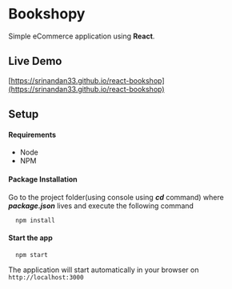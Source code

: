 # Bookshopy

Simple eCommerce application using **React**.

## Live Demo
[https://srinandan33.github.io/react-bookshop](https://srinandan33.github.io/react-bookshop)

## Setup

#### Requirements
 * Node
 * NPM
#### Package Installation
Go to the project folder(using console using ***cd*** command) where ***package.json*** lives and execute the following command
```
  npm install
```

#### Start the app
```
  npm start
```
The application will start automatically in your browser on `http://localhost:3000`
